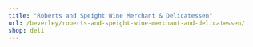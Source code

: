 ```yaml
---
title: "Roberts and Speight Wine Merchant & Delicatessen"
url: /beverley/roberts-and-speight-wine-merchant-and-delicatessen/
shop: deli
---
```

